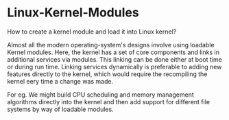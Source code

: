 # Linux-Kernel-Modules
How to create a kernel module and load it into Linux kernel?

Almost all the modern operating-system's designs involve using loadable Kernel modules. Here, the kernel has a set of core components and links in additional services via modules. This linking can be done either at boot time or during run time. Linking services dynamically is preferable to adding new features directly to the kernel, which would require the recompiling the kernel eery time a change was made.

For eg. We might build CPU scheduling and memory management algorithms directly into the kernel and then add support for different file systems by way of loadable modules.
